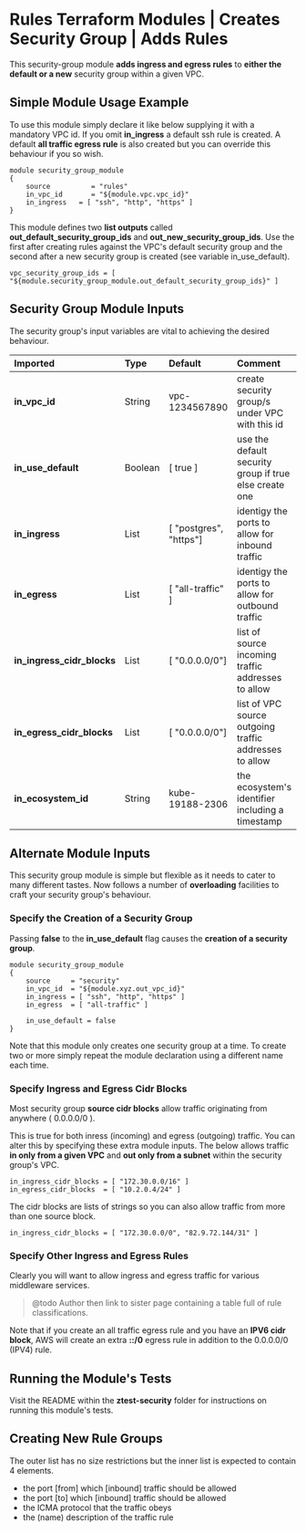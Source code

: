 
# Rules Terraform Modules | Creates Security Group | Adds Rules

This security-group module **adds ingress and egress rules** to **either the default or a new** security group within a given VPC.

## Simple Module Usage Example

To use this module simply declare it like below supplying it with a mandatory VPC id. If you omit **in_ingress** a default ssh rule is created. A default **all traffic egress rule** is also created but you can override this behaviour if you so wish.

    module security_group_module
    {
        source          = "rules"
        in_vpc_id       = "${module.vpc.vpc_id}"
        in_ingress   = [ "ssh", "http", "https" ]
    }

This module defines two **list outputs** called **out_default_security_group_ids** and **out_new_security_group_ids**. Use the first after creating rules against the VPC's default security group and the second after a new security group is created (see variable in_use_default).

    vpc_security_group_ids = [ "${module.security_group_module.out_default_security_group_ids}" ]

## Security Group Module Inputs

The security group's input variables are vital to achieving the desired behaviour.

| Imported | Type | Default | Comment |
|:-------- |:---- |:------- |:------- |
**in_vpc_id** | String | vpc-1234567890 | create security group/s under VPC with this id
**in_use_default** | Boolean | [ true ] | use the default security group if true else create one
**in_ingress** | List | [ "postgres", "https"] | identigy the ports to allow for inbound traffic
**in_egress** | List | [ "all-traffic" ] | identigy the ports to allow for outbound traffic
**in_ingress_cidr_blocks** | List | [ "0.0.0.0/0"] | list of source incoming traffic addresses to allow
**in_egress_cidr_blocks** | List | [ "0.0.0.0/0"] | list of VPC source outgoing traffic addresses to allow
**in_ecosystem_id** | String | kube-19188-2306 | the ecosystem's identifier including a timestamp

## Alternate Module Inputs

This security group module is simple but flexible as it needs to cater to many different tastes. Now follows a number of **overloading** facilities to craft your security group's behaviour.

### Specify the Creation of a Security Group

Passing **false** to the **in_use_default** flag causes the **creation of a security group**.

    module security_group_module
    {
        source     = "security"
        in_vpc_id  = "${module.xyz.out_vpc_id}"
        in_ingress = [ "ssh", "http", "https" ]
        in_egress  = [ "all-traffic" ]

        in_use_default = false
    }

Note that this module only creates one security group at a time. To create two or more simply repeat the module declaration using a different name each time.

### Specify Ingress and Egress Cidr Blocks

Most security group **source cidr blocks** allow traffic originating from anywhere ( 0.0.0.0/0 ).

This is true for both inress (incoming) and egress (outgoing) traffic. You can alter this by specifying these extra module inputs. The below allows traffic **in only from a given VPC** and **out only from a subnet** within the security group's VPC.

    in_ingress_cidr_blocks = [ "172.30.0.0/16" ]
    in_egress_cidr_blocks  = [ "10.2.0.4/24" ]

The cidr blocks are lists of strings so you can also allow traffic from more than one source block.

    in_ingress_cidr_blocks = [ "172.30.0.0/0", "82.9.72.144/31" ]

### Specify Other Ingress and Egress Rules

Clearly you will want to allow ingress and egress traffic for various middleware services.

> @todo Author then link to sister page containing a table full of rule classifications.

Note that if you create an all traffic egress rule and you have an **IPV6 cidr block**, AWS will create an extra **::/0** egress rule in addition to the 0.0.0.0/0 (IPV4) rule.

## Running the Module's Tests

Visit the README within the **ztest-security** folder for instructions on running this module's tests.

## Creating New Rule Groups

The outer list has no size restrictions but the inner list is expected to contain 4 elements.

- the port [from] which [inbound] traffic should be allowed
- the port [to] which [inbound] traffic should be allowed
- the ICMA protocol that the traffic obeys
- the (name) description of the traffic rule
